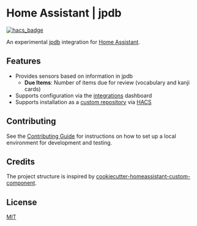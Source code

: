 # Home Assistant | jpdb
[![hacs_badge](https://img.shields.io/badge/HACS-Custom-41BDF5.svg)](https://github.com/hacs/integration)

An experimental [jpdb](https://jpdb.io/) integration for [Home Assistant](https://www.home-assistant.io/).

## Features

- Provides sensors based on information in jpdb
  - **Due Items**: Number of items due for review (vocabulary and kanji cards)
- Supports configuration via the [integrations](https://my.home-assistant.io/redirect/integrations/) dashboard
- Supports installation as a [custom repository](https://hacs.xyz/docs/faq/custom_repositories) via [HACS](https://hacs.xyz/)

## Contributing

See the [Contributing Guide](CONTRIBUTING.md) for instructions on how to set up
a local environment for development and testing.

## Credits

The project structure is inspired by [cookiecutter-homeassistant-custom-component](https://github.com/oncleben31/cookiecutter-homeassistant-custom-component).

## License

[MIT](LICENSE)
